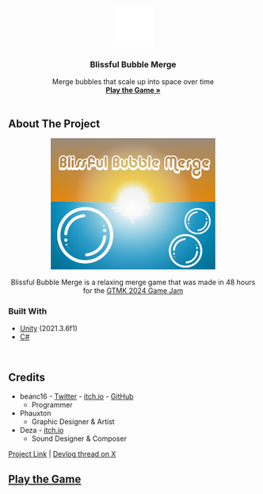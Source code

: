 <!-- PROJECT LOGO -->
<br />
<p align="center">
  <a href="https://github.com/beanc16/gmtk-2024">
    <img src="./Assets/_/Images/Bubble.svg" alt="Bubble" width="80" height="80">
  </a>

  <h3 align="center">Blissful Bubble Merge</h3>

  <p align="center">
    Merge bubbles that scale up into space over time
    <br />
    <a href="https://shockingshots.itch.io/blissful-bubble-merge"><strong>Play the Game »</strong></a>
    <br />
    <br />
  </p>
</p>



<!-- ABOUT THE PROJECT -->
## About The Project
<div align="center">
  <!-- cover image -->
  <a href="https://github.com/beanc16/gmtk-2024">
    <img src="./Assets/_/Images/Cover Image.png" alt="Cover Image" width="66%">
  </a>
</div>

<p align="center">
  Blissful Bubble Merge is a relaxing merge game that was made in 48 hours for the 
  <a href="https://itch.io/jam/gmtk-2024">
    GTMK 2024 Game Jam
  </a>
</p>


### Built With

* [Unity](https://unity.com) (2021.3.6f1)
* [C#](https://docs.microsoft.com/en-us/dotnet/csharp)

<br />



<!-- CREDITS -->
## Credits

* beanc16 - [Twitter](https://twitter.com/shocking_shots) - [itch.io](https://shockingshots.itch.io) - [GitHub](https://github.com/beanc16)
  * Programmer
* Phauxton
  * Graphic Designer & Artist
* Deza - [itch.io](https://amasugi.itch.io)
  * Sound Designer & Composer



[Project Link](https://github.com/beanc16/gmtk-2024) | [Devlog thread on X](https://x.com/Shocking_Shots/status/1824539622300659973)
<br />



<!-- Play the Game -->
## [Play the Game](https://shockingshots.itch.io/blissful-bubble-merge)
